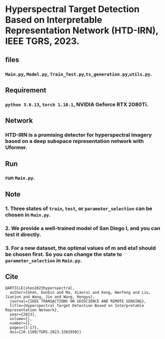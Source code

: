 # Hyperspectral Target Detection Based on Interpretable Representation Network (HTD-IRN), IEEE TGRS, 2023.

## files
### `Main.py`, `Model.py`, `Train_Test.py`,`ts_generation.py`,`utils.py`.

## Requirement
### `python 3.6.13`, `torch 1.10.1`,  NVIDIA Geforce RTX 2080Ti.

## Network
### HTD-IRN is a promising detector for hyperspectral imagery based on a deep subspace representation network with Uformer.

## Run
### run `Main.py`.

## Note
### 1. Three states of `train`, `test`, or `parameter_selection` can be chosen in `Main.py`.
### 2. We provide a well-trained model of San Diego I, and you can test it directly.
### 3. For a new dataset, the optimal values of m and eta1 should be chosen first. So you can change the state to `parameter_selection`  in `Main.py`.

## Cite
```
@ARTICLE{shen2023hyperspectral,
  author={Shen, Dunbin and Ma, Xiaorui and Kong, Wenfeng and Liu, Jianjun and Wang, Jie and Wang, Hongyu},
  journal={IEEE TRANSACTIONS ON GEOSCIENCE AND REMOTE SENSING}, 
  title={Hyperspectral Target Detection Based on Interpretable Representation Network}, 
  year={2023},
  volume={},
  number={},
  pages={1-17},
  doi={10.1109/TGRS.2023.3302950}}
```
